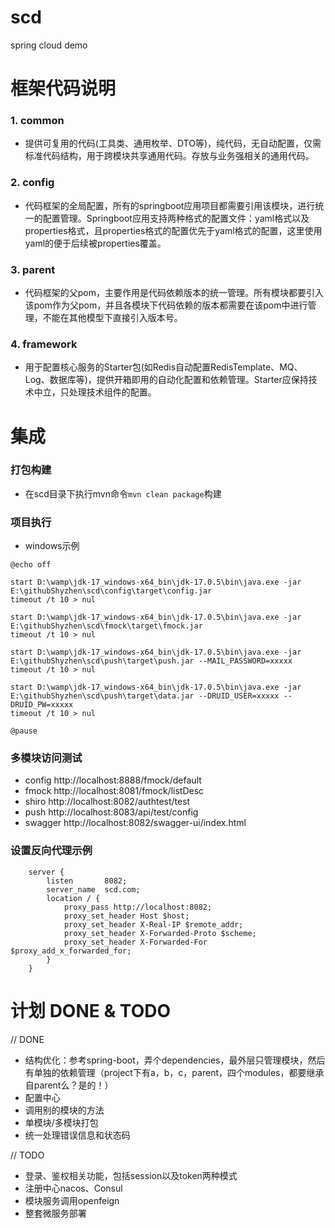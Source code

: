 # scd
spring cloud demo

# 框架代码说明
### 1. common
- 提供可复用的代码(工具类、通用枚举、DTO等)，纯代码，无自动配置，仅需标准代码结构，用于跨模块共享通用代码。存放与业务强相关的通用代码。
### 2. config
- 代码框架的全局配置，所有的springboot应用项目都需要引用该模块，进行统一的配置管理。Springboot应用支持两种格式的配置文件：yaml格式以及properties格式，且properties格式的配置优先于yaml格式的配置，这里使用yaml的便于后续被properties覆盖。
### 3. parent
- 代码框架的父pom，主要作用是代码依赖版本的统一管理。所有模块都要引入该pom作为父pom，并且各模块下代码依赖的版本都需要在该pom中进行管理，不能在其他模型下直接引入版本号。
### 4. framework
- 用于配置核心服务的Starter包(如Redis自动配置RedisTemplate、MQ、Log、数据库等)，提供开箱即用的自动化配置和依赖管理。Starter应保持技术中立，只处理技术组件的配置。

# 集成
### 打包构建
- 在scd目录下执行mvn命令`mvn clean package`构建

### 项目执行
- windows示例
```
@echo off

start D:\wamp\jdk-17_windows-x64_bin\jdk-17.0.5\bin\java.exe -jar E:\githubShyzhen\scd\config\target\config.jar
timeout /t 10 > nul

start D:\wamp\jdk-17_windows-x64_bin\jdk-17.0.5\bin\java.exe -jar E:\githubShyzhen\scd\fmock\target\fmock.jar
timeout /t 10 > nul

start D:\wamp\jdk-17_windows-x64_bin\jdk-17.0.5\bin\java.exe -jar E:\githubShyzhen\scd\push\target\push.jar --MAIL_PASSWORD=xxxxx
timeout /t 10 > nul

start D:\wamp\jdk-17_windows-x64_bin\jdk-17.0.5\bin\java.exe -jar E:\githubShyzhen\scd\push\target\data.jar --DRUID_USER=xxxxx --DRUID_PW=xxxxx
timeout /t 10 > nul

@pause
```

### 多模块访问测试
- config http://localhost:8888/fmock/default
- fmock http://localhost:8081/fmock/listDesc
- shiro http://localhost:8082/authtest/test
- push http://localhost:8083/api/test/config
- swagger http://localhost:8082/swagger-ui/index.html

### 设置反向代理示例
```
    server {
        listen       8082;
        server_name  scd.com;
        location / {
            proxy_pass http://localhost:8082;
            proxy_set_header Host $host;
            proxy_set_header X-Real-IP $remote_addr;
            proxy_set_header X-Forwarded-Proto $scheme;
            proxy_set_header X-Forwarded-For $proxy_add_x_forwarded_for;
        }
    }
```

# 计划 DONE & TODO
// DONE
- 结构优化：参考spring-boot，弄个dependencies，最外层只管理模块，然后有单独的依赖管理（project下有a，b，c，parent，四个modules，都要继承自parent么？是的！）
- 配置中心
- 调用别的模块的方法
- 单模块/多模块打包
- 统一处理错误信息和状态码


// TODO
- 登录、鉴权相关功能，包括session以及token两种模式
- 注册中心nacos、Consul
- 模块服务调用openfeign
- 整套微服务部署
